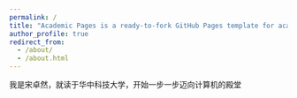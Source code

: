 ```yaml
---
permalink: /
title: "Academic Pages is a ready-to-fork GitHub Pages template for academic personal websites"
author_profile: true
redirect_from: 
  - /about/
  - /about.html
---
```


我是宋卓然，就读于华中科技大学，开始一步一步迈向计算机的殿堂
